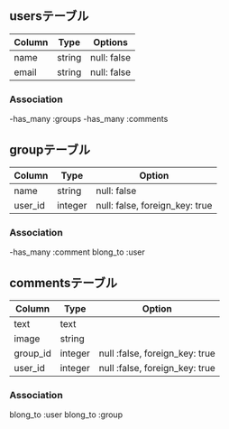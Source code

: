 
## usersテーブル
|Column|Type|Options|
|------|----|-------|
|name|string|null: false|
|email|string|null: false|
### Association
-has_many :groups
-has_many :comments

## groupテーブル
|Column|Type|Option|
|------|----|------|
|name|string|null: false|
|user_id|integer|null: false, foreign_key: true|
### Association
-has_many :comment
blong_to :user


## commentsテーブル
|Column|Type|Option|
|------|----|------|
|text|text| |
|image|string| |
|group_id|integer|null :false, foreign_key: true|
|user_id|integer|null :false, foreign_key: true|
### Association
blong_to :user
blong_to :group


